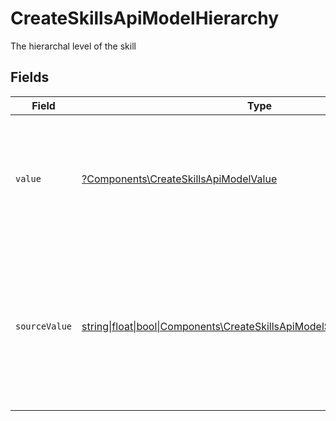 # CreateSkillsApiModelHierarchy

The hierarchal level of the skill


## Fields

| Field                                                                                                                                                                                                     | Type                                                                                                                                                                                                      | Required                                                                                                                                                                                                  | Description                                                                                                                                                                                               |
| --------------------------------------------------------------------------------------------------------------------------------------------------------------------------------------------------------- | --------------------------------------------------------------------------------------------------------------------------------------------------------------------------------------------------------- | --------------------------------------------------------------------------------------------------------------------------------------------------------------------------------------------------------- | --------------------------------------------------------------------------------------------------------------------------------------------------------------------------------------------------------- |
| `value`                                                                                                                                                                                                   | [?Components\CreateSkillsApiModelValue](../../Models/Components/CreateSkillsApiModelValue.md)                                                                                                             | :heavy_minus_sign:                                                                                                                                                                                        | The unified skill level. For write operations: provide one of the listed enum values, or omit/set to "unmapped_value" to use source_value instead.                                                        |
| `sourceValue`                                                                                                                                                                                             | [string\|float\|bool\|Components\CreateSkillsApiModelSourceValue4\|array\|null](../../Models/Components/CreateSkillsApiModelSourceValue.md)                                                               | :heavy_minus_sign:                                                                                                                                                                                        | For read operations: the original skill level from the provider. For write operations: fallback value used when value is omitted or "unmapped_value". You must ensure this matches the provider's format. |